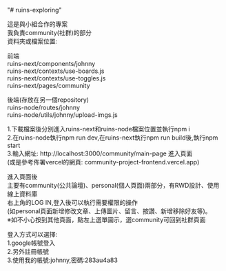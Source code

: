 "# ruins-exploring"  

這是與小組合作的專案  
我負責community(社群)的部分  
資料夾或檔案位置:  

前端  
ruins-next/components/johnny  
ruins-next/contexts/use-boards.js  
ruins-next/contexts/use-toggles.js  
ruins-next/pages/community  

後端(存放在另一個repository)  
ruins-node/routes/johnny  
ruins-node/utils/johnny/upload-imgs.js  

1.下載檔案後分別進入ruins-next和ruins-node檔案位置並執行npm i  
2.在ruins-node執行npm run dev,在ruins-next執行npm run build後,執行npm start  
3.輸入網址: http://localhost:3000/community/main-page 進入頁面    
(或是參考佈署vercel的網頁: community-project-frontend.vercel.app)  

進入頁面後  
主要有community(公共論壇)、personal(個人頁面)兩部分，有RWD設計、使用線上資料庫  
右上角的LOG IN,登入後可以執行需要權限的操作  
(如personal頁面新增修改文章、上傳圖片、留言、按讚、新增移除好友等)。  
※如不小心按到其他頁面，點左上選單圖示，選community可回到社群頁面  

登入方式可以選擇:  
1.google帳號登入  
2.另外註冊帳號  
3.使用我的帳號:johnny,密碼:283au4a83  
